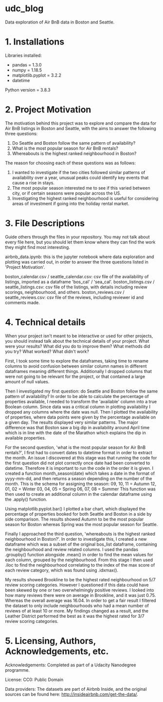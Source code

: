 # udc_blog
Data exploration of Air BnB data in Boston and Seattle. 

# 1. Installations

Libraries installed:
- pandas = 1.3.0
- numpy = 1.18.5
- matplotlib.pyplot = 3.2.2
- datetime 

Python version = 3.8.3

# 2. Project Motivation

The motivation behind this project was to explore and compare the data for Air BnB listings in Boston and Seattle, with the aims to answer the following three questions:
1. Do Seattle and Boston follow the same pattern of availability? 
2. What is the most popular season for Air BnB rentals?
3. Whereabouts is the highest ranked neighbourhood in Boston?

The reason for choosing each of these questions was as follows:
1. I wanted to investigate if the two cities followed similar patterns of availability over a year, unusual peaks could identify key events that cause a rise in stays. 
2. The most popular season interested me to see if this varied between city, or if certain seasons were popular across the US. 
3. Investigating the highest ranked neighbourhood is useful for considering areas of investment if going into the holiday rental market. 


# 3. File Descriptions
Guide others through the files in your repository. You may not talk about every file here, but you should let them know where they can find the work they might find most interesting.

airbnb_data.ipynb: this is the jupyter notebook where data exploration and plotting was carried out, in order to answer the three questions listed in 'Project Motivation'.

boston_calendar.csv / seattle_calendar.csv: csv file of the availability of listings, imported as a dataframe 'bos_cal' / 'sea_cal'.
boston_listings.csv / seattle_listings.csv: csv file of the listings, with details including review scorings, neighbourhood, and others. 
boston_reviews.csv / seattle_reviews.csv: csv file of the reviews, including reviewer id and comments made.


# 4. Technical details
When your project isn't meant to be interactive or used for other projects, you should instead talk about the technical details of your project. What were your results? What did you do to improve them? What methods did you try? What worked? What didn't work?

First, I took some time to explore the dataframes, taking time to rename columns to avoid confusion between similar column names in different dataframes meaning different things. Additionally I dropped columns that were not going to be relevant for the project, or that contained a large amount of null values.

Then I investigated my first question: do Seattle and Boston follow the same pattern of availability? 
In order to be able to calculate the percentage of properties available, I needed to transform the 'available' column into a true Boolean column. Since data was a critical column in plotting availability I dropped any columns where the date was null. Then I plotted the availability of properties, where data points were given by the percentage available on a given day. 
The results displayed very similar patterns. The major difference was that Boston saw a big dip in availability around April time which is in line with the date of the Marathon which explains the dip in available properties.  


For the second question, 'what is the most popular season for Air BnB rentals?', I first had to convert dates to datetime format in order to extract the month. An issue I discovered at this stage was that running the code for the first question did not plot correctly once date had been converted to datetime. Therefore it is important to run the code in the order it is given. 
I created a function month_season(date) which takes a date in the format of yyyy-mm-dd, and then returns a season depending on the number of the month. This is the schema for assigning the season: 
09, 10, 11 = Autumn
12, 01, 02 = Winter
03, 04, 05 = Spring
06, 07, 08 = Summer
This function was then used to create an additional column in the calendar dataframe using the .apply() function. 

Using matplotlib.pyplot.bar() I plotted a bar chart, which displayed the percentage of properties booked for both Seattle and Boston in a side by side comparison. The results showed Autumn to be the most popular season for Boston whereas Spring was the most popular season for Seattle. 


Finally I approached the third question, 'whereabouts is the highest ranked neighbourhood in Boston?'.
In order to investigate this, I created a new dataframe which was a subset of the original bos_list dataframe, containing the neighbourhood and review related columns. I used the pandas .groupby() function alongside .mean() in order to find the mean values for each column, grouped by the neighbourhood. 
From this stage I then used .iloc to find the neighbourhood correlating to the index of the max score of each review category, which was found using .idxmax(). 

My results showed Brookline to be the highest rated neighbourhood on 5/7 review scoring categories. However I questioned if this data could have been skewed by one or two overwhelmingly positive reviews. 
I looked into how many reviews there were on average in Brookline, and it was just 0.75. Whereas the overall average was 16.04. 
In order to get a fair result I filtered the dataset to only include neighbourhoods who had a mean number of reviews of at least 10 or more.
My findings changed as a result, and the Leather District performed the best as it was the highest rated for 3/7 review scoring categories. 

# 5. Licensing, Authors, Acknowledgements, etc.
Acknowledgements: Completed as part of a Udacity Nanodegree programme.

License: CC0: Public Domain

Data providers: The datasets are part of Airbnb Inside, and the original sources can be found here: http://insideairbnb.com/get-the-data/.

